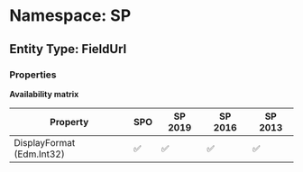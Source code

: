 # Namespace: SP

## Entity Type: FieldUrl

### Properties

**Availability matrix**

Property | SPO | SP 2019 | SP 2016 | SP 2013
----------|-----|---------|---------|--------
DisplayFormat (Edm.Int32) | ✅ | ✅ | ✅ | ✅

